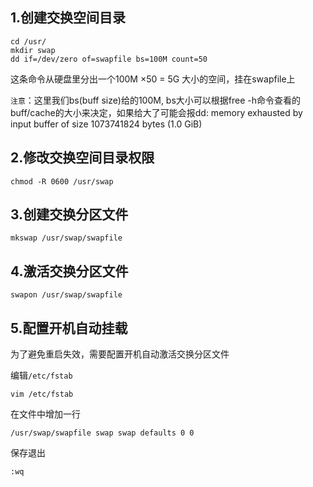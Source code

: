 ## 1.创建交换空间目录

```shell
cd /usr/
mkdir swap
dd if=/dev/zero of=swapfile bs=100M count=50
```

这条命令从硬盘里分出一个100M ×50 = 5G 大小的空间，挂在swapfile上

`注意`：这里我们bs(buff size)给的100M, bs大小可以根据free -h命令查看的buff/cache的大小来决定，如果给大了可能会报dd: memory exhausted by input buffer of size 1073741824 bytes (1.0 GiB) 

## 2.修改交换空间目录权限

```shell
chmod -R 0600 /usr/swap
```

## 3.创建交换分区文件

```shell
mkswap /usr/swap/swapfile
```

## 4.激活交换分区文件

```shell
swapon /usr/swap/swapfile
```

## 5.配置开机自动挂载

为了避免重启失效，需要配置开机自动激活交换分区文件

编辑`/etc/fstab`

```shell
vim /etc/fstab
```

在文件中增加一行

```shell
/usr/swap/swapfile swap swap defaults 0 0
```

保存退出

```shell
:wq
```
